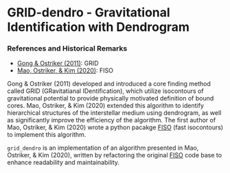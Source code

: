 # GRID-dendro - Gravitational Identification with Dendrogram

### References and Historical Remarks
- [Gong & Ostriker (2011)](https://ui.adsabs.harvard.edu/abs/2011ApJ...729..120G/abstract): GRID
- [Mao, Ostriker, & Kim (2020)](https://ui.adsabs.harvard.edu/abs/2020ApJ...898...52M/abstract): FISO

Gong & Ostriker (2011) developed and introduced a core finding method called GRID (GRavitatianal IDentification), which utilize isocontours of gravitational potential to provide physically motivated definition of bound cores. Mao, Ostriker, & Kim (2020) extended this algorithm to identify hierarchical structures of the interstellar medium using dendrogram, as well as significantly improve the efficiency of the algorithm. The first author of Mao, Ostriker, & Kim (2020) wrote a python pacakge [FISO](https://github.com/alwinm/fiso) (fast isocontours) to implement this algorithm.

`grid_dendro` is an implementation of an algorithm presented in Mao, Ostriker, & Kim (2020), written by refactoring the original [FISO](https://github.com/alwinm/fiso) code base to enhance readability and maintainability.
